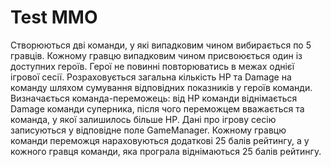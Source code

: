 # Test MMO
Створюються дві команди, у які випадковим чином вибирається по 5 гравців. 
Кожному гравцю випадковим чином присвоюється один із доступних героїв. Герої не повинні повторюватись в межах однієї ігрової сесії. 
Розраховується загальна кількість HP та Damage на команду шляхом сумування відповідних показників у героїв команди. 
Визначається команда-переможець: від HP команди віднімається Damage команди суперника, після чого переможцем вважається та команда, у якої залишилось більше HP. 
Дані про ігрову сесію записуються у відповідне поле GameManager. 
Кожному гравцю команди переможця нараховуються додаткові 25 балів рейтингу, а у кожного гравця команди, яка програла віднімаються 25 балів рейтингу.
